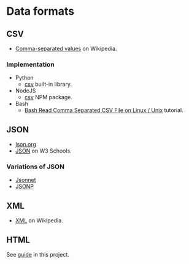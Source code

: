 # Data formats


## CSV

- [Comma-separated values](https://en.wikipedia.org/wiki/Comma-separated_values) on Wikipedia.

### Implementation

- Python
    - [csv](https://docs.python.org/3/library/csv.html) built-in library.
- NodeJS
    - [csv](https://csv.js.org/) NPM package.
- Bash
    - [Bash Read Comma Separated CSV File on Linux / Unix](https://www.cyberciti.biz/faq/unix-linux-bash-read-comma-separated-cvsfile/) tutorial.


## JSON

- [json.org](https://www.json.org)
- [JSON](https://www.w3schools.com/js/js_json_intro.asp) on W3 Schools.

### Variations of JSON

- [Jsonnet](https://jsonnet.org/)
- [JSONP](https://www.w3schools.com/js/js_json_jsonp.asp)


## XML

- [XML](https://en.wikipedia.org/wiki/XML) on Wikipedia.


## HTML

See [guide](/Web%20dev/HTML) in this project.
